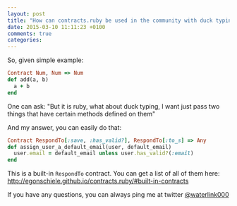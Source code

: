 ```yaml
---
layout: post
title: "How can contracts.ruby be used in the community with duck typing culture?"
date: 2015-03-10 11:11:23 +0100
comments: true
categories:
---
```


So, given simple example:

```ruby
Contract Num, Num => Num
def add(a, b)
  a + b
end
```

One can ask: "But it is ruby, what about duck typing, I want just pass two things that have certain methods defined on them"

And my answer, you can easily do that:

```ruby
Contract RespondTo[:save, :has_valid?], RespondTo[:to_s] => Any
def assign_user_a_default_email(user, default_email)
  user.email = default_email unless user.has_valid?(:email)
end
```

This is a built-in `RespondTo` contract. You can get a list of all of them here: http://egonschiele.github.io/contracts.ruby/#built-in-contracts

If you have any questions, you can always ping me at twitter [@waterlink000](https://twitter.com/waterlink000)
